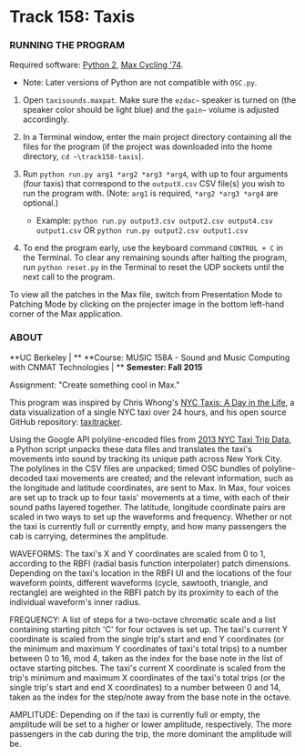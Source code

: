# Track 158: Taxis #

### RUNNING THE PROGRAM ###

Required software: [Python 2](https://www.python.org/), [Max Cycling '74](https://cycling74.com/).

* Note: Later versions of Python are not compatible with `OSC.py`.

1. Open `taxisounds.maxpat`. Make sure the `ezdac~` speaker is turned on (the speaker color should be light blue) and the `gain~` volume is adjusted accordingly.

2. In a Terminal window, enter the main project directory containing all the files for the program (if the project was downloaded into the home directory, `cd ~\track158-taxis`).

3. Run `python run.py arg1 *arg2 *arg3 *arg4`, with up to four arguments (four taxis) that correspond to the `outputX.csv` CSV file(s) you wish to run the program with. (Note: `arg1` is required, `*arg2 *arg3 *arg4` are optional.)

    * Example: `python run.py output3.csv output2.csv output4.csv output1.csv` OR `python run.py output2.csv output1.csv`

4. To end the program early, use the keyboard command `CONTROL + C` in the Terminal. To clear any remaining sounds after halting the program, run `python reset.py` in the Terminal to reset the UDP sockets until the next call to the program.

To view all the patches in the Max file, switch from Presentation Mode to Patching Mode by clicking on the projecter image in the bottom left-hand corner of the Max application.

### ABOUT ###

**UC Berkeley | **
**Course: MUSIC 158A - Sound and Music Computing with CNMAT Technologies | **
**Semester: Fall 2015**


Assignment: "Create something cool in Max."

This program was inspired by Chris Whong's [NYC Taxis: A Day in the Life](http://nyctaxi.herokuapp.com), a data visualization of a single NYC taxi over 24 hours, and his open source GitHub repository: [taxitracker](https://github.com/chriswhong/taxitracker).

Using the Google API polyline-encoded files from [2013 NYC Taxi Trip Data](http://www.andresmh.com/nyctaxitrips/), a Python script unpacks these data files and translates the taxi's movements into sound by tracking its unique path across New York City. The polylines in the CSV files are unpacked; timed OSC bundles of polyline-decoded taxi movements are created; and the relevant information, such as the longitude and latitude coordinates, are sent to Max. In Max, four voices are set up to track up to four taxis' movements at a time, with each of their sound paths layered together. The latitude, longitude coordinate pairs are scaled in two ways to set up the waveforms and frequency. Whether or not the taxi is currently full or currently empty, and how many passengers the cab is carrying, determines the amplitude.

WAVEFORMS: The taxi's X and Y coordinates are scaled from 0 to 1, according to the RBFI (radial basis function interpolater) patch dimensions. Depending on the taxi's location in the RBFI UI and the locations of the four waveform points, different waveforms (cycle, sawtooth, triangle, and rectangle) are weighted in the RBFI patch by its proximity to each of the individual waveform's inner radius.

FREQUENCY: A list of steps for a two-octave chromatic scale and a list containing starting pitch 'C' for four octaves is set up. The taxi's current Y coordinate is scaled from the single trip's start and end Y coordinates (or the minimum and maximum Y coordinates of taxi's total trips) to a number between 0 to 16, mod 4, taken as the index for the base note in the list of octave starting pitches. The taxi's current X coordinate is scaled from the trip's minimum and maximum X coordinates of the taxi's total trips (or the single trip's start and end X coordinates) to a number between 0 and 14, taken as the index for the step/note away from the base note in the octave.

AMPLITUDE: Depending on if the taxi is currently full or empty, the amplitude will be set to a higher or lower amplitude, respectively. The more passengers in the cab during the trip, the more dominant the amplitude will be.
